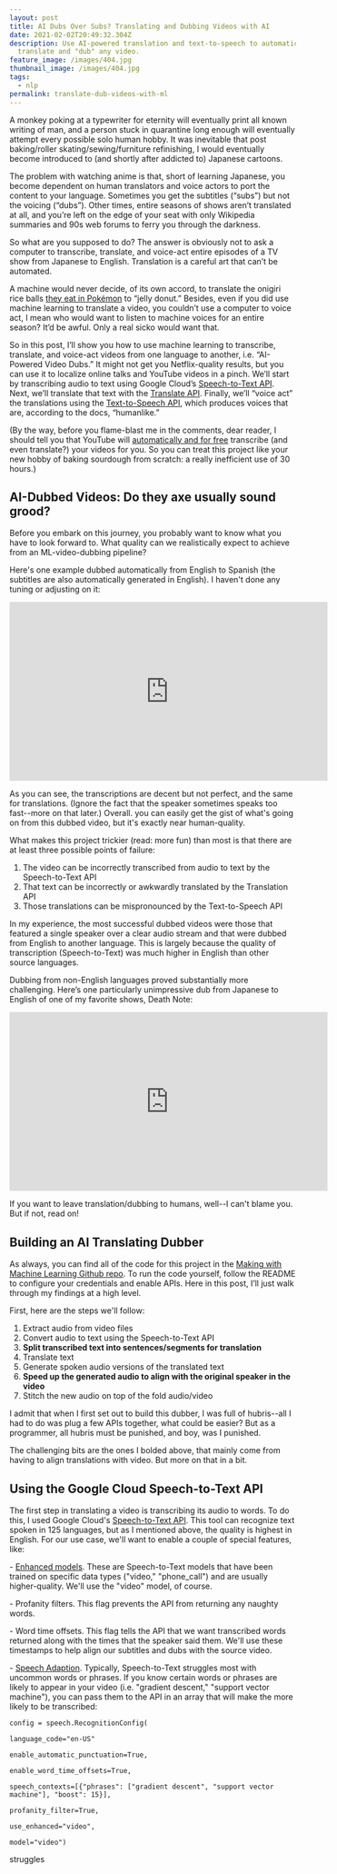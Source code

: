 ```yaml
---
layout: post
title: AI Dubs Over Subs? Translating and Dubbing Videos with AI
date: 2021-02-02T20:49:32.304Z
description: Use AI-powered translation and text-to-speech to automatically
  translate and "dub" any video.
feature_image: /images/404.jpg
thumbnail_image: /images/404.jpg
tags:
  - nlp
permalink: translate-dub-videos-with-ml
---
```

A monkey poking at a typewriter for eternity will eventually print all known writing of man, and a person stuck in quarantine long enough will eventually attempt every possible solo human hobby. It was inevitable that post baking/roller skating/sewing/furniture refinishing, I would eventually become introduced to (and shortly after addicted to) Japanese cartoons.

The problem with watching anime is that, short of learning Japanese, you become dependent on human translators and voice actors to port the content to your language. Sometimes you get the subtitles (“subs”) but not the voicing (“dubs”). Other times, entire seasons of shows aren’t translated at all, and you’re left on the edge of your seat with only Wikipedia summaries and 90s web forums to ferry you through the darkness. 

So what are you supposed to do? The answer is obviously not to ask a computer to transcribe, translate, and voice-act entire episodes of a TV show from Japanese to English. Translation is a careful art that can’t be automated. 

A machine would never decide, of its own accord, to translate the onigiri rice balls [they eat in Pokémon](https://www.youtube.com/watch?v=48ztfailhnU) to “jelly donut.” Besides, even if you did use machine learning to translate a video, you couldn’t use a computer to voice act, I mean who would want to listen to machine voices for an entire season? It’d be awful. Only a real sicko would want that.

So in this post, I’ll show you how to use machine learning to transcribe, translate, and voice-act videos from one language to another, i.e. “AI-Powered Video Dubs.” It might not get you Netflix-quality results, but you can use it to localize online talks and YouTube videos in a pinch. We’ll start by transcribing audio to text using Google Cloud’s [Speech-to-Text API](https://cloud.google.com/speech-to-text). Next, we’ll translate that text with the [Translate API](https://cloud.google.com/translate). Finally, we’ll “voice act” the translations using the [Text-to-Speech API](https://cloud.google.com/text-to-speech), which produces voices that are, according to the docs, “humanlike.”

(By the way, before you flame-blast me in the comments, dear reader, I should tell you that YouTube will [automatically and for free](https://support.google.com/youtube/answer/6373554#zippy=%2Cautomatic-captions-on-videos-on-demand) transcribe (and even translate?) your videos for you. So you can treat this project like your new hobby of baking sourdough from scratch: a really inefficient use of 30 hours.)

## AI-Dubbed Videos: Do they axe usually sound grood? 

Before you embark on this journey, you probably want to know what you have to look forward to. What quality can we realistically expect to achieve from an ML-video-dubbing pipeline? 

Here's one example dubbed automatically from English to Spanish (the subtitles are also automatically generated in English). I haven't done any tuning or adjusting on it:

<iframe width="560" height="315" src="https://www.youtube.com/embed/cURHKESgNaI" frameborder="0" allow="accelerometer; autoplay; clipboard-write; encrypted-media; gyroscope; picture-in-picture" allowfullscreen></iframe>

As you can see, the transcriptions are decent but not perfect, and the same for translations. (Ignore the fact that the speaker sometimes speaks too fast--more on that later.) Overall. you can easily get the gist of what's going on from this dubbed video, but it's exactly near human-quality.

What makes this project trickier (read: more fun) than most is that there are at least three possible points of failure:

1. The video can be incorrectly transcribed from audio to text by the Speech-to-Text API
2. That text can be incorrectly or awkwardly translated by the Translation API
3. Those translations can be mispronounced by the Text-to-Speech API

In my experience, the most successful dubbed videos were those that featured a single speaker over a clear audio stream and that were dubbed from English to another language. This is largely because the quality of transcription (Speech-to-Text) was much higher in English than other source languages.

Dubbing from non-English languages proved substantially more challenging. Here’s one particularly unimpressive dub from Japanese to English of one of my favorite shows, Death Note:

<iframe width="560" height="315" src="https://www.youtube.com/embed/gWNRfeEHmp4" frameborder="0" allow="accelerometer; autoplay; clipboard-write; encrypted-media; gyroscope; picture-in-picture" allowfullscreen></iframe>

If you want to leave translation/dubbing to humans, well--I can't blame you. But if not, read on!

## Building an AI Translating Dubber

As always, you can find all of the code for this project in the [Making with Machine Learning Github repo](https://github.com/google/making_with_ml/tree/master/ai_dubs). To run the code yourself, follow the README to configure your credentials and enable APIs. Here in this post, I’ll just walk through my findings at a high level.

First, here are the steps we'll follow:

1. Extract audio from video files
2. Convert audio to text using the Speech-to-Text API
3. **Split transcribed text into sentences/segments for translation**
4. Translate text
5. Generate spoken audio versions of the translated text
6. **Speed up the generated audio to align with the original speaker in the video**
7. Stitch the new audio on top of the fold audio/video

I admit that when I first set out to build this dubber, I was full of hubris--all I had to do was plug a few APIs together, what could be easier? But as a programmer, all hubris must be punished, and boy, was I punished.

The challenging bits are the ones I bolded above, that mainly come from having to align translations with video. But more on that in a bit.

## Using the Google Cloud Speech-to-Text API

The first step in translating a video is transcribing its audio to words. To do this, I used Google Cloud's [Speech-to-Text API](?utm_source=blog&utm_medium=partner&utm_campaign=CDR_dal_aiml_ai-dubs_020221). This tool can recognize text spoken in 125 languages, but as I mentioned above, the quality is highest in English. For our use case, we'll want to enable a couple of special features, like:

\- [Enhanced models](https://cloud.google.com/speech-to-text/docs/enhanced-models?utm_source=blog&utm_medium=partner&utm_campaign=CDR_dal_aiml_ai-dubs_020221). These are Speech-to-Text models that have been trained on specific data types ("video," "phone_call") and are usually higher-quality. We'll use the "video" model, of course.

\- Profanity filters. This flag prevents the API from returning any naughty words.

\- Word time offsets. This flag tells the API that we want transcribed words returned along with the times that the speaker said them. We'll use these timestamps to help align our subtitles and dubs with the source video.

\- [Speech Adaption](https://cloud.google.com/speech-to-text/docs/context-strength?utm_source=blog&utm_medium=partner&utm_campaign=CDR_dal_aiml_ai-dubs_020221). Typically, Speech-to-Text struggles most with uncommon words or phrases. If you know certain words or phrases are likely to appear in your video (i.e. "gradient descent," "support vector machine"), you can pass them to the API in an array that will make the more likely to be transcribed:

`config = speech.RecognitionConfig(`

`language_code="en-US"`

`enable_automatic_punctuation=True,`

`enable_word_time_offsets=True,`

`speech_contexts=[{"phrases": ["gradient descent", "support vector machine"], "boost": 15}],`

`profanity_filter=True,`

`use_enhanced="video",`

`model="video")`

struggles